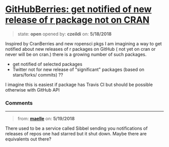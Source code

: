 # [GitHubBerries: get notified of new release of r package not on CRAN](https://github.com/ropensci/unconf18/issues/77)

> state: **open** opened by: **czeildi** on: **5/18/2018**

Inspired by CranBerries and new ropensci pkgs I am imagining a way to get notified about new releases of r packages on GitHub ( not yet on cran or never will be on cran.) there is a growing number of such packages. 

- get notified of selected packages
- Twitter not for new release of &quot;significant&quot; packages (based on stars/forks/ commits) ??

I imagine this is easiest if package has Travis CI but should be possible otherwise with GitHub API

### Comments

---
> from: [**maelle**](https://github.com/ropensci/unconf18/issues/77#issuecomment-390404302) on: **5/19/2018**

There used to be a service called Sibbel sending you notifications of releases of repos one had starred but it shut down. Maybe there are equivalents out there? 
